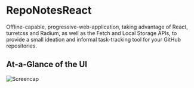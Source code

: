 # RepoNotesReact
Offline-capable, progressive-web-application, taking advantage of React, turretcss and Radium, as well as the Fetch and Local Storage APIs, to provide a small ideation and informal task-tracking tool for your GitHub repositories.

## At-a-Glance of the UI
![Screencap](https://i.imgur.com/RSw4Cki.png)
